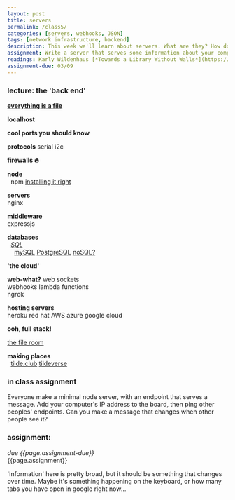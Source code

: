 ```yaml
---  
layout: post  
title: servers  
permalink: /class5/  
categories: [servers, webhooks, JSON]
tags: [network infrastructure, backend]
description: This week we'll learn about servers. What are they? How do you make one? Is everything really just a file?
assignment: Write a server that serves some information about your computer. Define some endpoints, which we'll talk to next class.
readings: Karly Wildenhaus [*Towards a Library Without Walls*](https://www.are.na/blog/towards-a-library-without-walls)<br>Os Keyes [*The Body Instrumental*](https://logicmag.io/nature/the-body-instrumental/)<br>Jessica M. Goldstein [*Meet The Woman Who Did Everything In Her Power To Hide Her Pregnancy From Big Data*](https://thinkprogress.org/meet-the-woman-who-did-everything-in-her-power-to-hide-her-pregnancy-from-big-data-80070cf6edd2/)
assignment-due: 03/09
---  
```

  
### lecture: the 'back end'  


[**everything is a file**](https://en.wikipedia.org/wiki/Everything_is_a_file)

**localhost**  


**cool ports you should know**  


**protocols**
serial i2c


**firewalls 🔥**  
  
**node**  
  npm [installing it right](https://docs.npmjs.com/resolving-eacces-permissions-errors-when-installing-packages-globally)

**servers**  
nginx  
  
**middleware**  
expressjs  
  
**databases**  
  [*SQL*](https://en.wikipedia.org/wiki/SQL)  
    [mySQL](https://www.mysql.com) [PostgreSQL](https://www.postgresql.org) [noSQL?](https://en.wikipedia.org/wiki/NoSQL)

**'the cloud'**


**web-what?**
web sockets  
webhooks lambda functions  
ngrok  
  
**hosting servers**  
heroku red hat AWS azure google cloud  
  
**ooh, full stack!**  

[the file room](https://sites.rhizome.org/anthology/thefileroom.html)

**making places**  
  [tilde.club](https://tilde.club) [tildeverse](https://tildeverse.org)

### in class assignment
Everyone make a minimal node server, with an endpoint that serves a message. Add your computer's IP address to the board, then ping other peoples' endpoints. Can you make a message that changes when other people see it?

### assignment:
*due {{page.assignment-due}}*<br>
{{page.assignment}}

'Information' here is pretty broad, but it should be something that changes over time. Maybe it's something happening on the keyboard, or how many tabs you have open in google right now...


